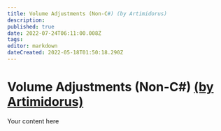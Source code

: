 ```yaml
---
title: Volume Adjustments (Non-C#) (by Artimidorus)
description: 
published: true
date: 2022-07-24T06:11:00.008Z
tags: 
editor: markdown
dateCreated: 2022-05-18T01:50:18.290Z
---
```


# Volume Adjustments (Non-C#) [(by Artimidorus)](https://www.twitch.tv/artimidorus)
Your content here